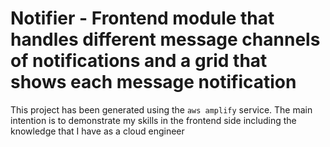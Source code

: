 # Notifier - Frontend module that handles different message channels of notifications and a grid that shows each message notification

This project has been generated using the `aws amplify` service.
The main intention is to demonstrate my skills in the frontend side including the knowledge that I have as a cloud engineer
